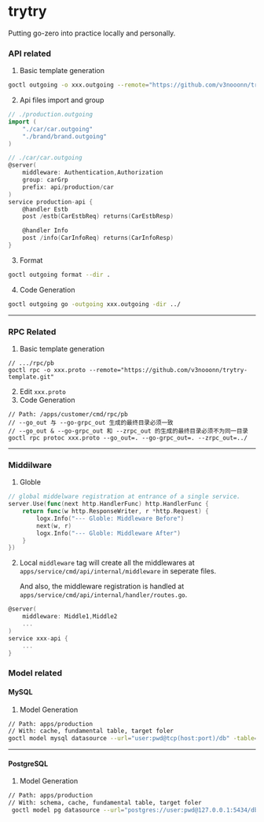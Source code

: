 <!-- @format -->

# trytry

Putting go-zero into practice locally and personally.

### API related

1. Basic template generation

```bash
goctl outgoing -o xxx.outgoing --remote="https://github.com/v3nooonn/trytry-template.git"
```

2. Api files import and group

```go
// ./production.outgoing
import (
	"./car/car.outgoing"
	"./brand/brand.outgoing"
)

// ./car/car.outgoing
@server(
	middleware: Authentication,Authorization
	group: carGrp
	prefix: api/production/car
)
service production-api {
	@handler Estb
	post /estb(CarEstbReq) returns(CarEstbResp)

	@handler Info
	post /info(CarInfoReq) returns(CarInfoResp)
}
```

3. Format

```bash
goctl outgoing format --dir .
```

4. Code Generation

```bash
goctl outgoing go -outgoing xxx.outgoing -dir ../
```

---

### RPC Related

1. Basic template generation

```
// .../rpc/pb
goctl rpc -o xxx.proto --remote="https://github.com/v3nooonn/trytry-template.git"
```

2. Edit `xxx.proto`
3. Code Generation

```
// Path: /apps/customer/cmd/rpc/pb
// --go_out 与 --go-grpc_out 生成的最终目录必须一致
// --go_out & --go-grpc_out 和 --zrpc_out 的生成的最终目录必须不为同一目录
goctl rpc protoc xxx.proto --go_out=. --go-grpc_out=. --zrpc_out=../
```

---

### Middilware

1. Globle

```go
// global middelware registration at entrance of a single service.
server.Use(func(next http.HandlerFunc) http.HandlerFunc {
	return func(w http.ResponseWriter, r *http.Request) {
		logx.Info("--- Globle: Middleware Before")
		next(w, r)
		logx.Info("--- Globle: Middleware After")
	}
})
```

2. Local
   `middleware` tag will create all the middlewares at `apps/service/cmd/api/internal/middleware` in seperate files.

   And also, the middleware registration is handled at `apps/service/cmd/api/internal/handler/routes.go`.

```go
@server(
	middleware: Middle1,Middle2
	...
)
service xxx-api {
	...
}
```

### Model related

#### MySQL

1. Model Generation

```bash
// Path: apps/production
// With: cache, fundamental table, target foler
goctl model mysql datasource --url="user:pwd@tcp(host:port)/db" -table="table" -c -dir=./model_dir --remote="https://github.com/v3nooonn/trytry-template"
```

---

#### PostgreSQL

1. Model Generation

```bash
// Path: apps/production
// With: schema, cache, fundamental table, target foler
 goctl model pg datasource --url="postgres://user:pwd@127.0.0.1:5434/db?sslmode=disable" --schema="schema" -table="table" -c -dir="target" --remote="https://github.com/v3nooonn/trytry-template"
```
